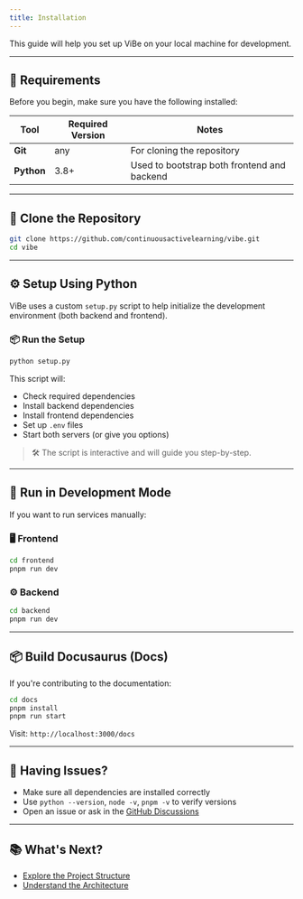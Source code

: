 ```yaml
---
title: Installation
---
```


This guide will help you set up ViBe on your local machine for development.

---

## 🧰 Requirements

Before you begin, make sure you have the following installed:

| Tool       | Required Version | Notes |
|------------|------------------|-------|
| **Git**    | any              | For cloning the repository |
| **Python** | 3.8+             | Used to bootstrap both frontend and backend |


---

## 🚀 Clone the Repository

```bash
git clone https://github.com/continuousactivelearning/vibe.git
cd vibe
```

---

## ⚙️ Setup Using Python

ViBe uses a custom `setup.py` script to help initialize the development environment (both backend and frontend).

### 📦 Run the Setup

```bash
python setup.py
```

This script will:
- Check required dependencies
- Install backend dependencies
- Install frontend dependencies
- Set up `.env` files
- Start both servers (or give you options)

> 🛠️ The script is interactive and will guide you step-by-step.

---

## 🧪 Run in Development Mode

If you want to run services manually:

### 🖥 Frontend

```bash
cd frontend
pnpm run dev
```

### ⚙️ Backend

```bash
cd backend
pnpm run dev
```

---

## 📦 Build Docusaurus (Docs)

If you're contributing to the documentation:

```bash
cd docs
pnpm install
pnpm run start
```

Visit: `http://localhost:3000/docs`

---

## 🐛 Having Issues?

- Make sure all dependencies are installed correctly
- Use `python --version`, `node -v`, `pnpm -v` to verify versions
- Open an issue or ask in the [GitHub Discussions](https://github.com/continuousactivelearning/vibe/discussions)

---

## 📚 What's Next?

- [Explore the Project Structure](./project-structure.md)
- [Understand the Architecture](../development/architecture.md)
